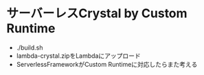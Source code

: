 # サーバーレスCrystal by Custom Runtime
  - ./build.sh
  - lambda-crystal.zipをLambdaにアップロード
  - ServerlessFrameworkがCustom Runtimeに対応したらまた考える